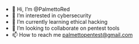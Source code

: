 - 👋 Hi, I’m @PalmettoRed
- 👀 I’m interested in cybersecurity
- 🌱 I’m currently learning ethical hacking
- 💞️ I’m looking to collaborate on pentest tools
- 📫 How to reach me palmettopentest@gmail.com

<!---
PalmettoRed/PalmettoRed is a ✨ special ✨ repository because its `README.md` (this file) appears on your GitHub profile.
You can click the Preview link to take a look at your changes.
--->
